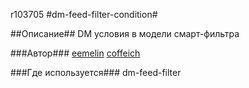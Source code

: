 r103705
#dm-feed-filter-condition#

##Описание##
DM условия в модели смарт-фильтра

###Автор###
[eemelin](https://staff.yandex-team.ru/eemelin )
[coffeich](https://staff.yandex-team.ru/coffeich )

###Где используется###
dm-feed-filter

